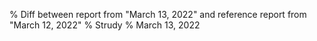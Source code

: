 % Diff between report from "March 13, 2022" and reference report from "March 12, 2022"
% Strudy
% March 13, 2022


